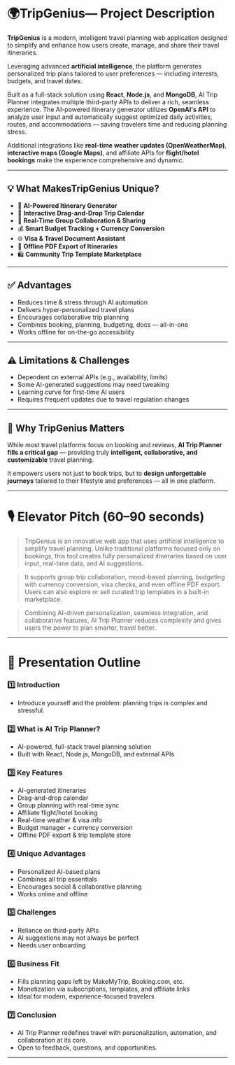 
# 🌍TripGenius— Project Description

**TripGenius** is a modern, intelligent travel planning web application designed to simplify and enhance how users create, manage, and share their travel itineraries.

Leveraging advanced **artificial intelligence**, the platform generates personalized trip plans tailored to user preferences — including interests, budgets, and travel dates.

Built as a full-stack solution using **React**, **Node.js**, and **MongoDB**, AI Trip Planner integrates multiple third-party APIs to deliver a rich, seamless experience. The AI-powered itinerary generator utilizes **OpenAI's API** to analyze user input and automatically suggest optimized daily activities, routes, and accommodations — saving travelers time and reducing planning stress.

Additional integrations like **real-time weather updates (OpenWeatherMap)**, **interactive maps (Google Maps)**, and affiliate APIs for **flight/hotel bookings** make the experience comprehensive and dynamic.

---

## 💡 What MakesTripGenius Unique?

- 🧠 **AI-Powered Itinerary Generator**  
- 📅 **Interactive Drag-and-Drop Trip Calendar**  
- 👥 **Real-Time Group Collaboration & Sharing**  
- 💰 **Smart Budget Tracking + Currency Conversion**  
- 🌐 **Visa & Travel Document Assistant**  
- 📄 **Offline PDF Export of Itineraries**  
- 🛍 **Community Trip Template Marketplace**

---

## ✅ Advantages

- Reduces time & stress through AI automation  
- Delivers hyper-personalized travel plans  
- Encourages collaborative trip planning  
- Combines booking, planning, budgeting, docs — all-in-one  
- Works offline for on-the-go accessibility

---

## ⚠️ Limitations & Challenges

- Dependent on external APIs (e.g., availability, limits)  
- Some AI-generated suggestions may need tweaking  
- Learning curve for first-time AI users  
- Requires frequent updates due to travel regulation changes

---

## 📌 Why TripGenius Matters

While most travel platforms focus on booking and reviews, **AI Trip Planner fills a critical gap** — providing truly **intelligent, collaborative, and customizable** travel planning.

It empowers users not just to book trips, but to **design unforgettable journeys** tailored to their lifestyle and preferences — all in one platform.

---

# 🎙 Elevator Pitch (60–90 seconds)

>TripGenius is an innovative web app that uses artificial intelligence to simplify travel planning. Unlike traditional platforms focused only on bookings, this tool creates fully personalized itineraries based on user input, real-time data, and AI suggestions.

> It supports group trip collaboration, mood-based planning, budgeting with currency conversion, visa checks, and even offline PDF export. Users can also explore or sell curated trip templates in a built-in marketplace.

> Combining AI-driven personalization, seamless integration, and collaborative features, AI Trip Planner reduces complexity and gives users the power to plan smarter, travel better.

---

# 🧩 Presentation Outline

### 1️⃣ Introduction
- Introduce yourself and the problem: planning trips is complex and stressful.

### 2️⃣ What is AI Trip Planner?
- AI-powered, full-stack travel planning solution  
- Built with React, Node.js, MongoDB, and external APIs

### 3️⃣ Key Features
- AI-generated itineraries  
- Drag-and-drop calendar  
- Group planning with real-time sync  
- Affiliate flight/hotel booking  
- Real-time weather & visa info  
- Budget manager + currency conversion  
- Offline PDF export & trip template store

### 4️⃣ Unique Advantages
- Personalized AI-based plans  
- Combines all trip essentials  
- Encourages social & collaborative planning  
- Works online and offline

### 5️⃣ Challenges
- Reliance on third-party APIs  
- AI suggestions may not always be perfect  
- Needs user onboarding

### 6️⃣ Business Fit
- Fills planning gaps left by MakeMyTrip, Booking.com, etc.  
- Monetization via subscriptions, templates, and affiliate links  
- Ideal for modern, experience-focused travelers

### 7️⃣ Conclusion
- AI Trip Planner redefines travel with personalization, automation, and collaboration at its core.  
- Open to feedback, questions, and opportunities.

---
